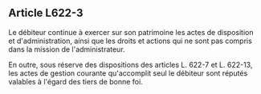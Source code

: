 Article L622-3
----
Le débiteur continue à exercer sur son patrimoine les actes de disposition et
d'administration, ainsi que les droits et actions qui ne sont pas compris dans
la mission de l'administrateur.

En outre, sous réserve des dispositions des articles L. 622-7 et L. 622-13, les
actes de gestion courante qu'accomplit seul le débiteur sont réputés valables à
l'égard des tiers de bonne foi.
